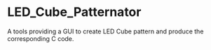 # LED_Cube_Patternator
A tools providing a GUI to create LED Cube pattern and produce the corresponding C code.
